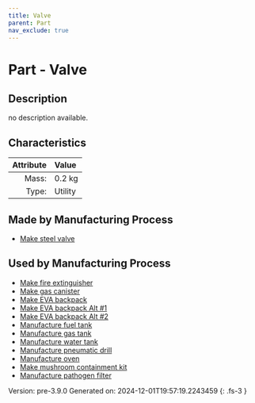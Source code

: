 ```yaml
---
title: Valve
parent: Part
nav_exclude: true
---
```

# Part - Valve

## Description
no description available.

## Characteristics

| Attribute      | Value |
|--------:|:------|
|Mass:|0.2 kg|
|Type:|Utility|

## Made by Manufacturing Process

- [Make steel valve](../process/make-steel-valve.html)

## Used by Manufacturing Process

- [Make fire extinguisher](../process/make-fire-extinguisher.html)
- [Make gas canister](../process/make-gas-canister.html)
- [Make EVA backpack](../process/make-eva-backpack.html)
- [Make EVA backpack Alt #1](../process/make-eva-backpack-alt--1.html)
- [Make EVA backpack Alt #2](../process/make-eva-backpack-alt--2.html)
- [Manufacture fuel tank](../process/manufacture-fuel-tank.html)
- [Manufacture gas tank](../process/manufacture-gas-tank.html)
- [Manufacture water tank](../process/manufacture-water-tank.html)
- [Manufacture pneumatic drill](../process/manufacture-pneumatic-drill.html)
- [Manufacture oven](../process/manufacture-oven.html)
- [Make mushroom containment kit](../process/make-mushroom-containment-kit.html)
- [Manufacture pathogen filter](../process/manufacture-pathogen-filter.html)


Version: pre-3.9.0 Generated on: 2024-12-01T19:57:19.2243459
{: .fs-3 }

